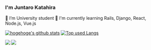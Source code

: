 ### I'm Juntaro Katahira

🔭 I’m University student
📖 I'm currently learning Rails, Django, React, Node.js, Vue.js

[![hogehoge's github stats](https://github-readme-stats.vercel.app/api?username=jun4869&hide=contribs&count_private=true&show_icons=true&theme=tokyonight)](https://github.com/jun4869/)   [![Top used Langs](https://github-readme-stats.vercel.app/api/top-langs/?username=jun4869&layout=compact&theme=tokyonight)](https://github.com/jun4869/)

<a href="https://github.com/anuraghazra/github-readme-stats">
  <img align="left" src="https://github-readme-stats.vercel.app/api?username=jun4869&hide=contribs&count_private=true&show_icons=true&theme=tokyonight" />
</a>
<a href="https://github.com/anuraghazra/github-readme-stats">
  <img align="left" src="https://github-readme-stats.vercel.app/api/top-langs/?username=jun4869&layout=compact&theme=tokyonight" />
</a>
